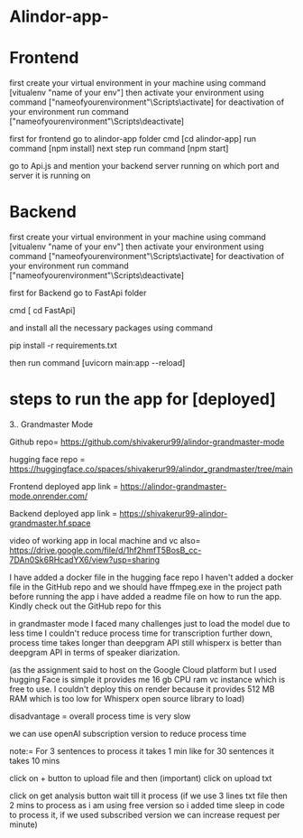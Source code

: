 # Alindor-app-

# Frontend

first create your virtual environment in your machine using command [vitualenv "name of your env"]
then activate your environment using command ["nameofyourenvironment"\Scripts\activate] for deactivation of your environment run command ["nameofyourenvironment"\Scripts\deactivate]

first for frontend go to alindor-app folder
cmd [cd alindor-app]
run command [npm install]
next step
run command [npm start]

go to Api.js and mention your backend server running on which port and server it is running on

# Backend

first create your virtual environment in your machine using command [vitualenv "name of your env"]
then activate your environment using command ["nameofyourenvironment"\Scripts\activate] for deactivation of your environment run command ["nameofyourenvironment"\Scripts\deactivate]

first for Backend go to FastApi folder

cmd [ cd FastApi]

and install all the necessary packages using command

pip install -r requirements.txt 

then run command [uvicorn main:app --reload]


# steps to run the app for [deployed]

3.. Grandmaster Mode

Github repo= https://github.com/shivakerur99/alindor-grandmaster-mode

hugging face repo = https://huggingface.co/spaces/shivakerur99/alindor_grandmaster/tree/main

Frontend deployed app link = https://alindor-grandmaster-mode.onrender.com/

Backend deployed app link = https://shivakerur99-alindor-grandmaster.hf.space

video of working app in local machine and vc also= https://drive.google.com/file/d/1hf2hmfT5BosB_cc-7DAn0Sk6RHcadYX6/view?usp=sharing

I have added a docker file in the hugging face repo I haven't added a docker file in the GitHub repo and we should have ffmpeg.exe in the project path before running the app i have added a readme file on how to run the app. Kindly check out the GitHub repo for this 

in grandmaster mode I faced many challenges just to load the model due to less time I couldn't reduce process time for transcription further down, process time takes longer than deepgram API still whisperx is better than deepgram API in terms of speaker diarization.

(as the assignment said to host on the Google Cloud platform but I used hugging Face is simple it provides me 16 gb CPU ram vc instance which is free to use. I couldn't deploy this on render because it provides 512 MB RAM which is too low for Whisperx open source library to load)

disadvantage = overall process time is very slow   

we can use openAI subscription version to reduce process time 

note:= For 3 sentences to process it takes 1 min like for 30 sentences it takes 10 mins   

click on + button to upload file and then (important) click on upload txt 

click on get analysis button wait till it process (if we use 3 lines txt file then 2 mins to process as i am using free version so i added time sleep in code to process it, if we used subscribed version we can increase request per minute)

